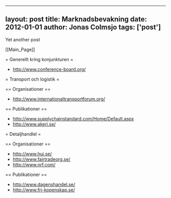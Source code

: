 
---
layout: post
title: Marknadsbevakning
date: 2012-01-01
author: Jonas Colmsjo
tags: ['post']
---

Yet another post





[[Main_Page]]



= Generellt kring konjunkturen =

* http://www.conference-board.org/




= Transport och logistik =

== Organisationer ==

* http://www.internationaltransportforum.org/


== Publikationer ==

* http://www.supplychainstandard.com/Home/Default.aspx
* http://www.akeri.se/


= Detaljhandlel =

== Organisationer == 

* http://www.hui.se/
* http://www.fairtradeorg.se/
* http://www.nrf.com/


== Publikationer ==

* http://www.dagenshandel.se/
* http://www.fri-kopenskap.se/
